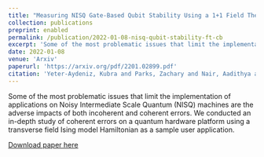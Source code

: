 ```yaml
---
title: "Measuring NISQ Gate-Based Qubit Stability Using a 1+1 Field Theory and Cycle Benchmarking"
collection: publications
preprint: enabled
permalink: /publication/2022-01-08-nisq-qubit-stability-ft-cb
excerpt: 'Some of the most problematic issues that limit the implementation of applications on Noisy Intermediate Scale Quantum (NISQ) machines are the adverse impacts of both incoherent and coherent errors. We conducted an in-depth study of coherent errors on a quantum hardware platform using a transverse field Ising model Hamiltonian as a sample user application.'
date: 2022-01-08
venue: 'Arxiv'
paperurl: 'https://arxiv.org/pdf/2201.02899.pdf'
citation: 'Yeter-Aydeniz, Kubra and Parks, Zachary and Nair, Aadithya and Gustafson, Erik and Kemper, Alexander F. and Pooser, Raphael C. and Meurice, Yannick and Dreher, Patrick. (2022). &quot;Measuring NISQ Gate-Based Qubit Stability Using a 1+1 Field Theory and Cycle Benchmarking.&quot; <i>Arxiv, preprint</i>.'
---
```

Some of the most problematic issues that limit the implementation of applications on Noisy Intermediate Scale Quantum (NISQ) machines are the adverse impacts of both incoherent and coherent errors. We conducted an in-depth study of coherent errors on a quantum hardware platform using a transverse field Ising model Hamiltonian as a sample user application.

[Download paper here](https://arxiv.org/pdf/2201.02899.pdf)